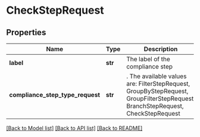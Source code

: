 # CheckStepRequest


## Properties
Name | Type | Description | Notes
------------ | ------------- | ------------- | -------------
**label** | **str** | The label of the compliance step | 
**compliance_step_type_request** | **str** | . The available values are: FilterStepRequest, GroupByStepRequest, GroupFilterStepRequest, BranchStepRequest, CheckStepRequest | 

[[Back to Model list]](../README.md#documentation-for-models) [[Back to API list]](../README.md#documentation-for-api-endpoints) [[Back to README]](../README.md)


